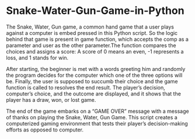 # Snake-Water-Gun-Game-in-Python

The Snake, Water, Gun game, a common hand game that a user plays against a computer is embed pressed in this Python script. So the logic behind that game is present in game function, which accepts the comp as a parameter and user as the other parameter.The function compares the choices and assigns a score: A score of 0 means an even, -1 represents a loss, and 1 stands for win.

After starting, the beginner is met with a words greeting him and randomly the program decides for the computer which one of the three options will be. Finally, the user is supposed to succumb their choice and the game function is called to resolves the end result. The player’s decision, computer’s choice, and the outcome are displayed, and it shows that the player has a draw, won, or lost game.

The end of the game embarks on a “GAME OVER” message with a message of thanks on playing the Snake, Water, Gun Game. This script creates a computerized gaming environment that tests their player’s decision-making efforts as opposed to computer.
